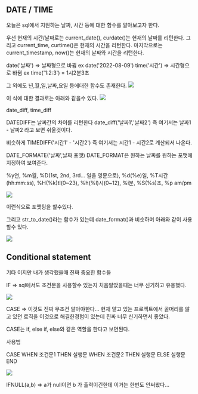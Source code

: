 ## DATE / TIME

오늘은 sql에서 지원하는 날짜, 시간 등에 대한 함수를 알아보고자 한다.

우선 현재의 시간/날짜로는 current_date(), curdate()는 현재의 날짜를 리턴한다. 그리고 current_time, curtime()은 현재의 시간을 리턴한다. 마지막으로는 current_timestamp, now()는 현재의 날짜와 시간을 리턴한다.

date('날짜') => 날짜형으로 바뀜 ex date('2022-08-09')
time('시간') => 시간형으로 바뀜 ex time('1:2:3') = 1시2분3초

그 외에도 년,월,일,날짜,요일 등에대한 함수도 존재한다.
![](https://velog.velcdn.com/images/lionjy06/post/bb404a41-6311-44a2-bfbf-8d6e2f7da37d/image.png)

이 식에 대한 결과로는 아래와 같을수 있다.
![](https://velog.velcdn.com/images/lionjy06/post/6c5606ce-85fb-4266-a2d2-efa3465add7b/image.png)

date_diff, time_diff

DATEDIFF는 날짜간의 차이를 리턴한다 date_diff('날짜1','날짜2') 즉 여기서는 날짜1 - 날짜2 라고 보면 쉬울것이다.

비슷하게 TIMEDIFF('시간1' - '시간2') 즉 여기서는 시간1 - 시간2로 계산되서 나온다.

DATE_FORMATE('날짜',날짜 포맷)
DATE_FORMAT은 원하는 날짜를 원하는 포맷에 지정하여 보여준다.

%y연, %m월, %D(1st, 2nd, 3rd... 일을 영문으로), %d(%e)일, %T시간(hh:mm:ss), %H(%k)tl(0~23), %h(%l)시(0~12), %i분, %S(%s)초, %p am/pm   

![](https://velog.velcdn.com/images/lionjy06/post/3c8873ff-4160-4f7d-be27-119271e7b087/image.png)

이런식으로 포맷팅을 할수있다.

그리고 str_to_date()라는 함수가 있는데 date_format()과 비슷하며 아래와 같이 사용할수 있다.

![](https://velog.velcdn.com/images/lionjy06/post/5801474c-7d7f-451b-a437-1edd3a04a329/image.png)



## Conditional statement

기타 이지만 내가 생각했을때 진짜 중요한 함수들

IF => sql에서도 조건문을 사용할수 있는지 처음알았을때는 너무 신기하고 유용했다.

![](https://velog.velcdn.com/images/lionjy06/post/270b9977-7797-4e78-8f5e-33dc50c6e95a/image.png)

CASE => 이것도 진짜 무조건 알아야한다... 현재 맡고 있는 프로젝트에서 골머리를 앓고 있던 로직을 이것으로 해결한경험이 있는데 진짜 너무 신기하면서 좋았다.

CASE는 if, else if, else와 같은 역할을 한다고 보면된다.

사용법

CASE
WHEN 조건문1 THEN 실행문
WHEN 조건문2 THEN 실행문
ELSE 실행문
END

![](https://velog.velcdn.com/images/lionjy06/post/7534e174-a61e-411d-82e2-4d92ebbb2ffb/image.png)

IFNULL(a,b) => a가 null이면 b 가 출력이긴한데 이거는 한번도 안써봤다...